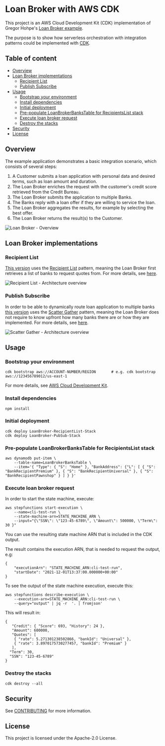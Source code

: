 # Loan Broker with AWS CDK

This project is an AWS Cloud Development Kit (CDK) implementation of Gregor Hohpe's [Loan Broker example](https://www.enterpriseintegrationpatterns.com/ramblings/loanbroker_stepfunctions.html).

The purpose is to show how serverless orchestration with integration patterns could be implemented with [CDK](https://aws.amazon.com/cdk).

## Table of content
- [Overview](#overview)
- [Loan Broker implementations](#loan-broker-implementations)
  * [Recipient List](#recipient-list)
  * [Publish Subscribe](#publish-subscribe)
- [Usage](#usage)
  * [Bootstrap your environment](#bootstrap-your-environment)
  * [Install dependencies](#install-dependencies)
  * [Initial deployment](#initial-deployment)
  * [Pre-populate LoanBrokerBanksTable for RecipientsList stack](#pre-populate-loanbrokerbankstable-for-recipientslist-stack)
  * [Execute loan broker request](#execute-loan-broker-request)
  * [Destroy the stacks](#destroy-the-stacks)
- [Security](#security)
- [License](#license)

## Overview

The example application demonstrates a basic integration scenario, which consists of several steps:
1. A Customer submits a loan application with personal data and desired terms, such as loan amount and duration.
2. The Loan Broker enriches the request with the customer's credit score retrieved from the Credit Bureau.
3. The Loan Broker submits the application to multiple Banks.
4. The Banks reply with a loan offer if they are willing to service the loan.
5. The Loan Broker aggregates the results, for example by selecting the best offer.
6. The Loan Broker returns the result(s) to the Customer.

![Loan Broker - Overview](https://www.enterpriseintegrationpatterns.com/img/ConsumerLoanBroker.gif)


## Loan Broker implementations
### Recipient List

[This version](lib/LoanBroker-RecipientList-stack.ts) uses the [Recipient List](https://www.enterpriseintegrationpatterns.com/patterns/messaging/RecipientList.html) pattern, meaning the Loan Broker first retrieves a list of banks to request quotes from.
For more details, see [here](https://www.enterpriseintegrationpatterns.com/ramblings/loanbroker_stepfunctions.html).

![Recipient List - Architecture overview](https://www.enterpriseintegrationpatterns.com/img/step-function-recipient-list.png)

### Publish Subscribe
In order to be able to dynamically route loan application to multiple banks [this version](lib/LoanBroker-PubSub-stack.ts) uses the [Scatter Gather](https://www.enterpriseintegrationpatterns.com/patterns/messaging/RecipientList.html) pattern, meaning the Loan Broker does not require to know upfront how many banks there are or how they are implemented.
For more details, see [here](https://www.enterpriseintegrationpatterns.com/ramblings/loanbroker_stepfunctions_pubsub.html).

![Scatter Gather - Architecture overview](https://www.enterpriseintegrationpatterns.com/img/step-function-pub-sub-summary.png)


## Usage
### Bootstrap your environment
```
cdk bootstrap aws://ACCOUNT-NUMBER/REGION       # e.g. cdk bootstrap aws://123456789012/us-east-1
```

For more details, see [AWS Cloud Development Kit](https://docs.aws.amazon.com/cdk/latest/guide/bootstrapping.html).

### Install dependencies
```
npm install
```

### Initial deployment
```
cdk deploy LoanBroker-RecipientList-Stack
cdk deploy LoanBroker-PubSub-Stack
```

### Pre-populate LoanBrokerBanksTable for RecipientsList stack
```
aws dynamodb put-item \
    --table-name=LoanBrokerBanksTable \
    --item='{ "Type": { "S": "Home" }, "BankAddress": {"L": [ { "S": "BankRecipientPremium" }, { "S": "BankRecipientUniversal" }, { "S": "BankRecipientPawnshop" } ] } }'
```

### Execute loan broker request

In order to start the state machine, execute:
```
aws stepfunctions start-execution \
    --name=cli-test-run \
    --state-machine-arn=STATE_MACHINE_ARN \
    --input="{\"SSN\": \"123-45-6789\", \"Amount\": 500000, \"Term\": 30 }"
```

You can use the resulting state machine ARN that is included in the CDK output.

The result contains the execution ARN, that is needed to request the output, e.g:
```
{
    "executionArn": "STATE_MACHINE_ARN:cli-test-run",
    "startDate": "2021-12-01T13:37:00.000000+00:00"
}
```

To see the output of the state machine execution, execute this:
```
aws stepfunctions describe-execution \
    --execution-arn=STATE_MACHINE_ARN:cli-test-run \
    --query="output" | jq -r  '. | fromjson'
```

This will result in:
```
{
   "Credit": { "Score": 693, "History": 24 },
   "Amount": 600000,
   "Quotes": [
    { "rate": 5.271301238502866, "bankId": "Universal" },
    { "rate": 3.8970175730277457, "bankId": "Premium" }
   ],
  "Term": 30,
  "SSN": "123-45-6789"
}
```




### Destroy the stacks
```
cdk destroy --all
```


## Security

See [CONTRIBUTING](CONTRIBUTING.md#security-issue-notifications) for more information.

## License

This project is licensed under the Apache-2.0 License.

